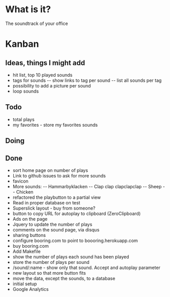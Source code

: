 # What is it?
The soundtrack of your office

# Kanban
## Ideas, things I might add
- hit list, top 10 played sounds
- tags for sounds
-- show links to tag per sound
-- list all sounds per tag
- possibility to add a picture per sound
- loop sounds

## Todo
- total plays
- my favorites - store my favorites sounds

## Doing

## Done
- sort home page on number of plays
- Link to github issues to ask for more sounds
- favicon
- More sounds:
-- Hammarbyklacken
-- Clap clap clapclapclap
-- Sheep
-- Chicken
- refactored the playbutton to a partial view
- Read in proper database on test
- Superslick layout - buy from someone?
- button to copy URL for autoplay to clipboard (ZeroClipboard)
- Ads on the page
- Jquery to update the number of plays
- comments on the sound page, via disqus
- sharing buttons
- configure booring.com to point to boooring.herokuapp.com
- buy booring.com
- Add Makefile
- show the number of plays each sound has been played
- store the number of plays per sound
- /sound/:name - show only that sound. Accept and autoplay parameter
- new layout so that more button fits
- move the data, except the sounds, to a database
- initial setup
- Google Analytics